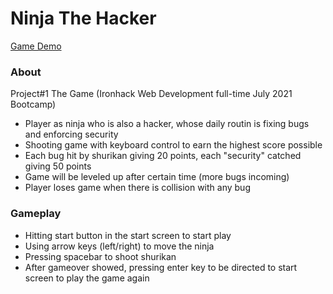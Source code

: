 # Ninja The Hacker

[Game Demo](https://zhosde.github.io/ninja-the-hacker/)

### About 
Project#1 The Game (Ironhack Web Development full-time July 2021 Bootcamp)
- Player as ninja who is also a hacker, whose daily routin is fixing bugs and enforcing security 
- Shooting game with keyboard control to earn the highest score possible
- Each bug hit by shurikan giving 20 points, each "security" catched giving 50 points
- Game will be leveled up after certain time (more bugs incoming)
- Player loses game when there is collision with any bug

### Gameplay
- Hitting start button in the start screen to start play
- Using arrow keys (left/right) to move the ninja
- Pressing spacebar to shoot shurikan
- After gameover showed, pressing enter key to be directed to start screen to play the game again
